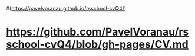 #(https://pavelvoranau.github.io/rsschool-cvQ4/)
# https://github.com/PavelVoranau/rsschool-cvQ4/blob/gh-pages/CV.md
